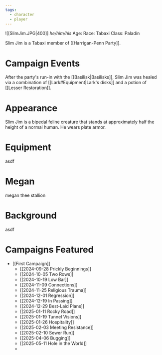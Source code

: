 ```yaml
---
tags:
  - character
  - player
---
```

![[SlimJim.JPG|400]]
_he/him/his_
Age:
Race: Tabaxi
Class: Paladin

Slim Jim is a Tabaxi member of [[Harrigan-Penn Party]].

# Campaign Events

After the party's run-in with the [[Basilisk|Basilisks]], Slim Jim was healed via a combination of [[Lark#Equipment|Lark's disks]] and a potion of [[Lesser Restoration]].

# Appearance

Slim Jim is a bipedal feline creature that stands at approximately half the height of a normal human. He wears plate armor.

# Equipment

asdf

# Megan

megan thee stallion

# Background

asdf

# Campaigns Featured

- [[First Campaign]]
	- [[2024-09-28 Prickly Beginnings]]
	- [[2024-10-05 Two Rows]]
	- [[2024-10-19 Low Bar]]
	- [[2024-11-09 Connections]]
	- [[2024-11-25 Religious Trauma]]
	- [[2024-12-01 Regression]]
	- [[2024-12-19 In Passing]]
	- [[2024-12-29 Best-Laid Plans]]
	- [[2025-01-11 Rocky Road]]
	- [[2025-01-19 Tunnel Visions]]
	- [[2025-01-26 Hospitality]]
	- [[2025-02-03 Meeting Resistance]]
	- [[2025-02-10 Sewer Run]]
	- [[2025-04-06 Bugging]]
	- [[2025-05-11 Hole in the World]]
	- 

